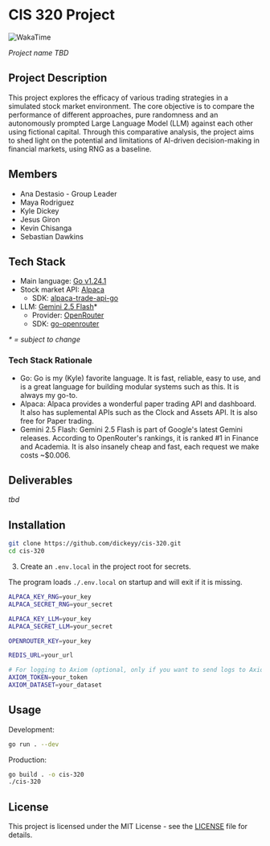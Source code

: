 # CIS 320 Project

<img src="https://waka.kyle.so/api/badge/kyle/interval:any/project:cis-320" alt="WakaTime">

_Project name TBD_

## Project Description

This project explores the efficacy of various trading strategies in a simulated stock market environment. The core objective is to compare the performance of different approaches, pure randomness and an autonomously prompted Large Language Model (LLM) against each other using fictional capital. Through this comparative analysis, the project aims to shed light on the potential and limitations of AI-driven decision-making in financial markets, using RNG as a baseline.

## Members

- Ana Destasio - Group Leader
- Maya Rodriguez
- Kyle Dickey
- Jesus Giron
- Kevin Chisanga
- Sebastian Dawkins

## Tech Stack

- Main language: [Go v1.24.1](https://go.dev/)
- Stock market API: [Alpaca](https://alpaca.markets/)
  - SDK: [alpaca-trade-api-go](https://github.com/alpacahq/alpaca-trade-api-go/)
- LLM: [Gemini 2.5 Flash](https://openrouter.ai/google/gemini-2.5-flash)\*
  - Provider: [OpenRouter](https://openrouter.ai/)
  - SDK: [go-openrouter](https://github.com/reVrost/go-openrouter)

_\* = subject to change_

### Tech Stack Rationale

- Go: Go is my (Kyle) favorite language. It is fast, reliable, easy to use, and is a great language for building modular systems such as this. It is always my go-to.
- Alpaca: Alpaca provides a wonderful paper trading API and dashboard. It also has suplemental APIs such as the Clock and Assets API. It is also free for Paper trading.
- Gemini 2.5 Flash: Gemini 2.5 Flash is part of Google's latest Gemini releases. According to OpenRouter's rankings, it is ranked #1 in Finance and Academia. It is also insanely cheap and fast, each request we make costs ~$0.006.

## Deliverables

_tbd_

## Installation

```bash
git clone https://github.com/dickeyy/cis-320.git
cd cis-320
```

3. Create an `.env.local` in the project root for secrets.

The program loads `./.env.local` on startup and will exit if it is missing.

```bash
ALPACA_KEY_RNG=your_key
ALPACA_SECRET_RNG=your_secret

ALPACA_KEY_LLM=your_key
ALPACA_SECRET_LLM=your_secret

OPENROUTER_KEY=your_key

REDIS_URL=your_url

# For logging to Axiom (optional, only if you want to send logs to Axiom)
AXIOM_TOKEN=your_token
AXIOM_DATASET=your_dataset
```

## Usage

Development:

```bash
go run . --dev
```

Production:

```bash
go build . -o cis-320
./cis-320
```

## License

This project is licensed under the MIT License - see the [LICENSE](LICENSE) file for details.

